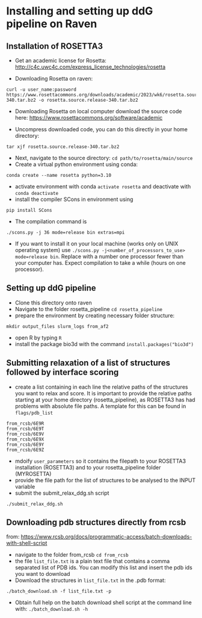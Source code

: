 # Installing and setting up ddG pipeline on Raven
## Installation of ROSETTA3

- Get an academic license for Rosetta: http://c4c.uwc4c.com/express_license_technologies/rosetta

- Downloading Rosetta on raven: 
```
curl -u user_name:password https://www.rosettacommons.org/downloads/academic/2023/wk6/rosetta.source.release-340.tar.bz2 -o rosetta.source.release-340.tar.bz2
```

- Downloading Rosetta on local computer download the source code here: https://www.rosettacommons.org/software/academic

- Uncompress downloaded code, you can do this directly in your home directory:
```
tar xjf rosetta.source.release-340.tar.bz2
```
- Next, navigate to the source directory: ```cd path/to/rosetta/main/source```
- Create a virtual python environment using conda:
```
conda create --name rosetta python=3.10
```
- activate environment with conda ``` activate rosetta ``` and deactivate with ```conda deactivate```
- install the compiler SCons in environment using
```
pip install SCons
```
- The compilation command is
```
./scons.py -j 36 mode=release bin extras=mpi
```
- If you want to install it on your local machine (works only on UNIX operating system) use ```./scons.py -j<number_of_processors_to_use> mode=release bin```. Replace with a number one processor fewer than your computer has. Expect compilation to take a while (hours on one processor).

## Setting up ddG pipeline

- Clone this directory onto raven
- Navigate to the folder rosetta_pipeline ```cd rosetta_pipeline```
- prepare the environment by creating necessary folder structure:
```
mkdir output_files slurm_logs from_af2
```
- open R by typing ```R```
- install the package bio3d with the command ```install.packages("bio3d")```

## Submitting relaxation of a list of structures followed by interface scoring

- create a list containing in each line the relative paths of the structures you want to relax and score. It is important to provide the relative paths starting at your home directory (rosetta_pipeline), as ROSETTA3 has had problems with absolute file paths. A template for this can be found in ```flags/pdb_list```
```
from_rcsb/6E9R
from_rcsb/6E9T
from_rcsb/6E9V
from_rcsb/6E9X
from_rcsb/6E9Y
from_rcsb/6E9Z
```
- mdoify ```user_parameters``` so it contains the filepath to your ROSETTA3 installation (ROSETTA3) and to your rosetta_pipeline folder (MYROSETTA)
- provide the file path for the list of structures to be analysed to the INPUT variable
- submit the submit_relax_ddg.sh script
```
./submit_relax_ddg.sh
```

## Downloading pdb structures directly from rcsb

from: https://www.rcsb.org/docs/programmatic-access/batch-downloads-with-shell-script

- navigate to the folder from_rcsb ```cd from_rcsb```
- the file ```list_file.txt``` is a plain text file that contains a comma separated list of PDB ids. You can modify this list and insert the pdb ids you want to download
- Download the structures in ```list_file.txt``` in the .pdb format:
```
./batch_download.sh -f list_file.txt -p
```
- Obtain full help on the batch download shell script at the command line with: ```./batch_download.sh -h```
